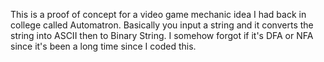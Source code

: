This is a proof of concept for a video game mechanic idea I had back in college called Automatron. Basically you input a string and it converts the string into ASCII then to Binary String. I somehow forgot if it's DFA or NFA since it's been a long time since I coded this.